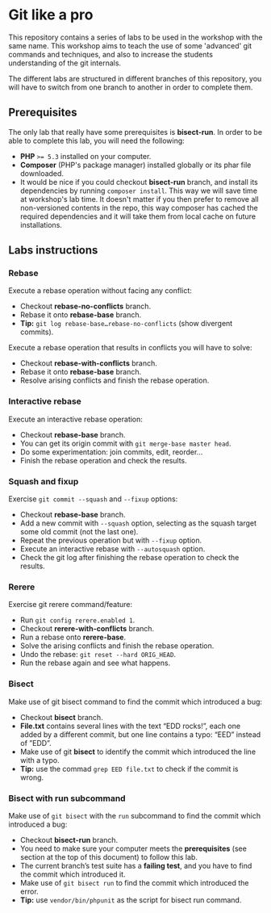 # Git like a pro

This repository contains a series of labs to be used in the workshop with the same name. 
This workshop aims to teach the use of some 'advanced' git commands and techniques, and 
also to increase the students understanding of the git internals.

The different labs are structured in different branches of this repository, you will have 
to switch from one branch to another in order to complete them.

## Prerequisites

The only lab that really have some prerequisites is **bisect-run**. In order to be able 
to complete this lab, you will need the following:
* **PHP** `>= 5.3` installed on your computer.
* **Composer** (PHP's package manager) installed globally or its phar file downloaded.
* It would be nice if you could checkout **bisect-run** branch, and install its dependencies 
by running `composer install`. This way we will save time at workshop's lab time. It doesn't 
matter if you then prefer to remove all non-versioned contents in the repo, this way composer
has cached the required dependencies and it will take them from local cache on future installations.

## Labs instructions

### Rebase

Execute a rebase operation without facing any conflict:
* Checkout **rebase-no-conflicts** branch.
* Rebase it onto **rebase-base** branch.
* **Tip:** `git log rebase-base…rebase-no-conflicts` (show divergent commits).

Execute a rebase operation that results in conflicts you will have to solve:
* Checkout **rebase-with-conflicts** branch.
* Rebase it onto **rebase-base** branch.
* Resolve arising conflicts and finish the rebase operation.

### Interactive rebase

Execute an interactive rebase operation:
* Checkout **rebase-base** branch.
* You can get its origin commit with `git merge-base master head`.
* Do some experimentation: join commits, edit, reorder...
* Finish the rebase operation and check the results.

### Squash and fixup

Exercise `git commit --squash` and `--fixup` options:
* Checkout **rebase-base** branch.
* Add a new commit with `--squash` option, selecting as the squash target some old commit (not the last one).
* Repeat the previous operation but with `--fixup` option.
* Execute an interactive rebase with `--autosquash` option.
* Check the git log after finishing the rebase operation to check the results.

### Rerere

Exercise git rerere command/feature:
* Run `git config rerere.enabled 1`.
* Checkout **rerere-with-conflicts** branch.
* Run a rebase onto **rerere-base**.
* Solve the arising conflicts and finish the rebase operation.
* Undo the rebase: `git reset --hard ORIG_HEAD`.
* Run the rebase again and see what happens.

### Bisect

Make use of git bisect command to find the commit which introduced a bug:
* Checkout **bisect** branch.
* **File.txt** contains several lines with the text “EDD rocks!”, each one added by a different commit, but one line contains a typo: “EED” instead of ”EDD”.
* Make use of git **bisect** to identify the commit which introduced the line with a typo.
* **Tip:** use the commad `grep EED file.txt` to check if the commit is wrong.

### Bisect with run subcommand

Make use of `git bisect` with the `run` subcommand to find the commit which introduced a bug:
* Checkout **bisect-run** branch.
* You need to make sure your computer meets the **prerequisites** (see section at the top of this document) to follow this lab.
* The current branch’s test suite has a **failing test**, and you have to find the commit which introduced it.
* Make use of `git bisect run` to find the commit which introduced the error.
* **Tip:** use `vendor/bin/phpunit` as the script for bisect run command.




   
